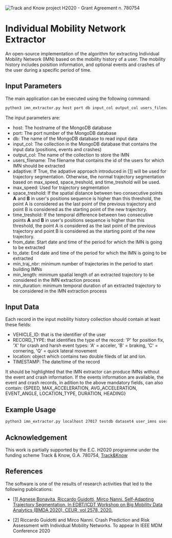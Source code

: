 ![Track and Know project](./fig/tak.jpg "Track and Know project")
H2020 - Grant Agreement n. 780754

# Individual Mobility Network Extractor
An open-source implementation of the algorithm for extracting Individual Mobility Network (IMN) based on the mobility history of a user. The mobility history includes poisition information, and optional events and crashes of the user during a specific period of time.

## Input Parameters
The main application can be executed using the following command:
```bash
python3 imn_extractor.py host port db input_col output_col users_filename adaptive max_speed space_treshold time_treshold from_date to_date min_traj_nbr min_length min_duration
```
The input parameters are:
* host: The hostname of the MongoDB database
* port: The port number of the MongoDB database
* db: The name of the MongoDB database to read input data
* input_col: The collection in the MongoDB database that contains the input data (positions, events and crashes)
* output_col: The name of the collection to store the IMN
* users_filename: The filename that contains the id of the users for which IMN should be extracted
* adaptive: If True, the adpative approach introduced in [[1]](#1) will be used for trajectory segmentation. Otherwise, the normal trajectory segmentation based on max_speed, space_treshold, and time_treshold will be used.
* max_speed: Used for trajectory segmentation
* space_treshold: If the spatial distance between two consecutive points **A** and **B** in user's positions sequence is higher than this threshold, the point A is considered as the last point of the previous trajectory and point B is considered as the starting point of the new trajectory.
* time_treshold: If the temporal difference between two consecutive points **A** and **B** in user's positions sequence is higher than this threshold, the point A is considered as the last point of the previous trajectory and point B is considered as the starting point of the new trajectory.
* from_date: Start date and time of the period for which the IMN is going to be extracted
* to_date: End date and time of the period for which the IMN is going to be extracted
* min_traj_nbr: minimum number of trajectories in the period to start building IMNs
* min_length: minimum spatial length of an extracted trajectory to be considered in the IMN extraction process
* min_duration: minimum temporal duration of an extracted trajectory to be considered in the IMN extraction process

## Input Data
Each record in the input mobility history collection should contain at least these fields:
* VEHICLE_ID: that is the identifier of the user
* RECORD_TYPE: that identifies the type of the record: 'P' for position fix, 'X' for crash and harsh event types: 'A' = acceler, 'B' = braking, 'C' = cornering, 'Q' = quick lateral movement
* location: object which contains two double fileds of lat and lon.
* TIMESTAMP: The date/time of the record

It should be highlighted that the IMN extractor can produce IMNs without the event and crash information. If the events information are available, the event and crash records, in adition to the above mandatory fields, can also contain:
{SPEED, MAX_ACCELERATION, AVG_ACCELERATION, EVENT_ANGLE, LOCATION_TYPE, DURATION, HEADING}

## Example Usage
```bash
python3 imn_extractor.py localhost 27017 testdb dataset4 user_imns users.txt False 0.07 0.05 1200 2017-04-01T00:00:00.000 2017-06-01T00:00:00.000 100 1.0 60
```

## Acknowledgement
This work is partially supported by the E.C. H2020 programme under the funding scheme Track & Know, G.A. 780754, [Track&Know](https://trackandknowproject.eu)

## References
The software is one of the results of research activities that led to the following publications:

* [<div id="1">[1] Agnese Bonavita, Riccardo Guidotti, Mirco Nanni.
Self-Adapting Trajectory Segmentation.
In EDBT/ICDT Workshop on Big Mobility Data Analytics (BMDA 2020), CEUR, vol 2578, 2020.</div>](http://ceur-ws.org/Vol-2578/BMDA3.pdf)

* <div id="2">[2] Riccardo Guidotti and Mirco Nanni. Crash Prediction and Risk Assessment with Individual Mobility Networks. To appear In IEEE MDM Conference 2020</div>
